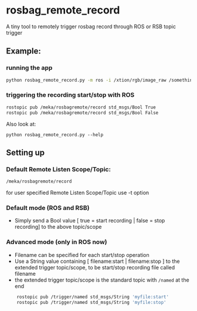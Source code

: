 # rosbag_remote_record

A tiny tool to remotely trigger rosbag record through ROS or RSB topic trigger

## Example:

### running the app
```bash
python rosbag_remote_record.py -m ros -i /xtion/rgb/image_raw /something/else /another/topic -f testfile
```

### triggering the recording start/stop with ROS

```bash
rostopic pub /meka/rosbagremote/record std_msgs/Bool True
rostopic pub /meka/rosbagremote/record std_msgs/Bool False
```

Also look at:


```bas
python rosbag_remote_record.py --help
```


## Setting up

### Default Remote Listen Scope/Topic:

```bash
/meka/rosbagremote/record
```

for user specified Remote Listen Scope/Topic use -t option

### Default mode (ROS and RSB)

  * Simply send a Bool value [ true = start recording | false = stop recording] to the above topic/scope
  
### Advanced mode (only in ROS now)

  * Filename can be specified for each start/stop operation
  * Use a String value containing [ filename:start | filename:stop ] to the extended trigger topic/scope, to be start/stop recording file called filename
  * the extended trigger topic/scope is the standard topic with ```/named``` at the end

```bash
    rostopic pub /trigger/named std_msgs/String 'myfile:start'
    rostopic pub /trigger/named std_msgs/String 'myfile:stop'
```
